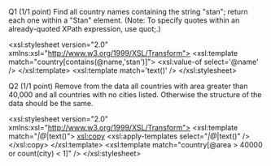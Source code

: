 Q1  (1/1 point)
Find all country names containing the string "stan"; return each one within a "Stan" element. (Note: To specify quotes within an already-quoted XPath expression, use quot;.) 

<?xml version="1.0" encoding="ISO-8859-1"?>
<xsl:stylesheet version="2.0" xmlns:xsl="http://www.w3.org/1999/XSL/Transform">
<xsl:template match="country[contains(@name,'stan')]">
    <Stan><xsl:value-of select='@name' /></Stan>
</xsl:template>
<xsl:template match='text()' />
</xsl:stylesheet>

Q2  (1/1 point)
Remove from the data all countries with area greater than 40,000 and all countries with no cities listed. Otherwise the structure of the data should be the same. 

<?xml version="1.0" encoding="ISO-8859-1"?>
<xsl:stylesheet version="2.0" xmlns:xsl="http://www.w3.org/1999/XSL/Transform">
<xsl:template match="*|@*|text()">
    <xsl:copy>
        <xsl:apply-templates select="*|@*|text()" />
    </xsl:copy>
</xsl:template>
<xsl:template match="country[@area &gt; 40000 or count(city) &lt; 1]" />
</xsl:stylesheet>